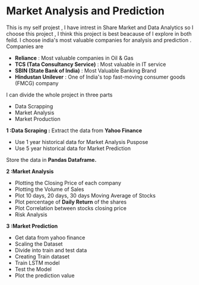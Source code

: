 # Market Analysis and Prediction

This is my self projest , I have intrest in Share Market and Data  Analytics so I choose this project , I think this project is best beacause of I explore in both feild.
I choose india's most valuable companies for analysis and prediction . Companies are
* **Reliance** : Most valuable companies in Oil & Gas
* **TCS (Tata Consultancy Service)** : Most valuable in IT service
* **SBIN (State Bank of India)** : Most Valuable Banking Brand
* **Hindustan Unilever** : One of India's top fast-moving consumer goods (FMCG) company

I can divide the whole project in three parts
* Data Scrapping
* Market Analysis
* Market Production

**1 :Data Scraping :** Extract the data from **Yahoo Finance**
* Use 1 year historical data for Market Analysis Puspose
* Use 5 year historical data for Market Prediction

Store the data in **Pandas Dataframe.**

**2 :Market Analysis**
* Plotting the Closing Price of each company
*  Plotting the Volume of Sales
*  Plot 10 days, 20 days, 30 days Moving Average of Stocks
*  Plot percentage of **Daily Return** of the shares
*  Plot Correlation between stocks closing price
*  Risk Analysis

**3 :Market Prediction**
* Get data from yahoo finance
* Scaling the Dataset
* Divide into train and test data
* Creating Train dataset
* Train LSTM model
* Test the Model
* Plot the prediction value

